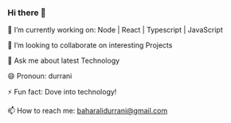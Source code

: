 ### Hi there 👋

<!--
**baharalidurrani/baharalidurrani** is a ✨ _special_ ✨ repository because its `README.md` (this file) appears on your GitHub profile.

Here are some ideas to get you started:

- 🌱 I’m currently learning ...
- 🤔 I’m looking for help with ...
-->


🔭 I’m currently working on: Node | React | Typescript | JavaScript

👯 I’m looking to collaborate on interesting Projects

💬 Ask me about latest Technology

😄 Pronoun: durrani

⚡ Fun fact: Dove into technology!

📫 How to reach me: baharalidurrani@gmail.com
